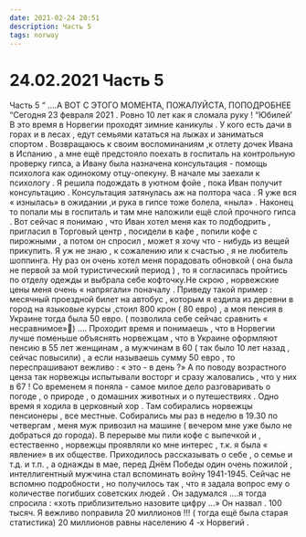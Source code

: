 ```yaml
---
date: 2021-02-24 20:51
description: Часть 5
tags: norway
---
```

# 24.02.2021 Часть 5

Часть 5 “ ....А ВОТ С ЭТОГО МОМЕНТА, ПОЖАЛУЙСТА, ПОПОДРОБНЕЕ “Сегодня 23 февраля 2021 . Ровно 10 лет как я сломала руку ! “Юбилей’ В это время в Норвегии проходят зимние каникулы . У кого есть дачи в горах и в лесах , едут семьями кататься на лыжах и заниматься спортом . Возвращаюсь к своим воспоминаниям ,к отлету дочек Ивана в Испанию , а мне ещё предстояло поехать в госпиталь на контрольную проверку гипса, a Иванy была назначена консультация - помощь психолога как одинокому отцу-опекуну. В начале мы заехали к психологу . Я решила подождать в уютном фойе , пока Иван получит консультацию . Консультация затянулась аж на полтора часа . Я уже вся « изнылась» в ожидании ,и рука в гипсе тоже болела, «ныла» . Наконец то попали мы в госпиталь и там мне наложили ещё слой прочного гипса . Вот сейчас я понимаю , что Иван хотел меня как то подбодрить , пригласил в Торговый центр , посидели в кафе , попили кофе с пирожными , а потом он спросил , может я хочу что - нибудь из вещей прикупить. Я уж не знаю , к сожалению или к счастью , я не любитель шоппинга. Ну раз он очень хотел меня порадовать обновкой ( она была не первой за мой туристический период ) , то я согласилась пройтись по отделу одежды и выбрала себе кофточку.Не скрою , норвежские цены меня очень « напрягали» поначалу . Приведу такой пример : месячный проездной билет на автобус , которым я ездила из деревни в город на языковые курсы ,стоил 800 крон ( 80 евро) , а моя пенсия в Украине тогда была 50 евро. ( позволила себе сейчас сравнить « несравнимое»🤭) .... Проходит время и понимаешь , что в Норвегии лучше поменьше объяснять норвежцам , что в Украине оформляют пенсию в 55 лет женщинам , а мужчинам в 60 ( так было 10 лет назад , сейчас повысили) , а если называешь сумму 50 евро , то переспрашивают вежливо : « это - в день ?» А по поводу возрастного ценза так норвежцы испытывали восторг и сразу жаловались , что у них в 67 ! Со временем я поняла - самое милое дело разговаривать о погоде , о природе , о домашних животных и о путешествиях . Одно время я ходила в церковный хор . Там собирались норвежцы пенсионеры , все местные. Собирались мы раз в неделю в 19.30 по четвергам , меня муж привозил на машине ( вечером мне уже было не добраться до города). В перерыве мы пили кофе с выпечкой и , естественно , норвежцы проявляли ко мне интерес , т.к. я была « явление» в их обществе. Приходилось рассказывать о себе , о семье и т.д. и т.п. , а однажды в мае, перед Днём Победы один очень пожилой , интеллигентный мужчина стал вспоминать войну 1941-1945. Сейчас не вспомню подробности , но получилось так , что я задала вопрос ему о количестве погибших советских людей . Он задумался ....я тогда спросила : «хоть приблизительно назовите цифру ...» Он назвал . 100 тысяч. Я вежливо поправила 20 миллионов !!! ( тогда ещё была старая статистика) 20 миллионов равны населению 4 -х Норвегий . 
